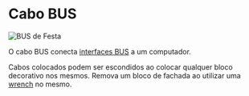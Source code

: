 # Cabo BUS
![BUS de Festa](block:oc2:bus_cable)

O cabo BUS conecta [interfaces BUS](bus_interface.md) a um computador.

Cabos colocados podem ser escondidos ao colocar qualquer bloco decorativo nos mesmos. Remova um bloco de fachada ao utilizar uma [wrench](../item/wrench.md) no mesmo.